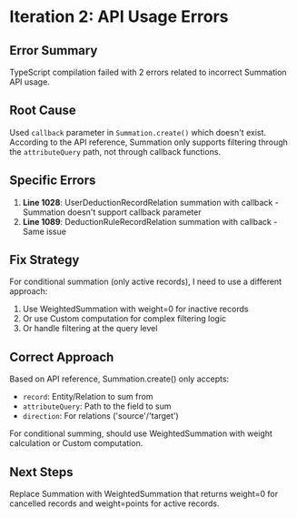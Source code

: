 # Iteration 2: API Usage Errors

## Error Summary
TypeScript compilation failed with 2 errors related to incorrect Summation API usage.

## Root Cause
Used `callback` parameter in `Summation.create()` which doesn't exist. According to the API reference, Summation only supports filtering through the `attributeQuery` path, not through callback functions.

## Specific Errors
1. **Line 1028**: UserDeductionRecordRelation summation with callback - Summation doesn't support callback parameter
2. **Line 1089**: DeductionRuleRecordRelation summation with callback - Same issue

## Fix Strategy
For conditional summation (only active records), I need to use a different approach:
1. Use WeightedSummation with weight=0 for inactive records
2. Or use Custom computation for complex filtering logic
3. Or handle filtering at the query level

## Correct Approach
Based on API reference, Summation.create() only accepts:
- `record`: Entity/Relation to sum from
- `attributeQuery`: Path to the field to sum
- `direction`: For relations ('source'/'target')

For conditional summing, should use WeightedSummation with weight calculation or Custom computation.

## Next Steps
Replace Summation with WeightedSummation that returns weight=0 for cancelled records and weight=points for active records.